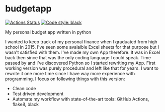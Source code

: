 # budgetapp

<p align="left">
<a href="https://github.com/FrantisekKracmar/budgetapp/actions"><img alt="Actions Status" src="https://github.com/FrantisekKracmar/budgetapp/actions/workflows/main.yaml/badge.svg"></a>
<a href="https://github.com/psf/black"><img alt="Code style: black" src="https://img.shields.io/badge/code%20style-black-000000.svg"></a>
</p>

My personal budget app written in python

I wanted to keep track of my personal finance when I graduated from high school in 2015. I've seen some avalaible Excel sheets for that purpose but I wasn't satisfied with them. I've made my own App therefore. It was in Excel back then since that was the only coding language I could speak. Time passed by and I've discovered Python so I started rewriting my App. First working version was purely procedural and left like that for years.
I want to rewrite it one more time since I have way more experience with programming.
I focus on following things with this version:
 <ul>
  <li>Clean code</li>
  <li>Test driven development</li>
  <li>Automate my workflow with state-of-the-art tools: GitHub Actions, flake8, black</li>
</ul>
